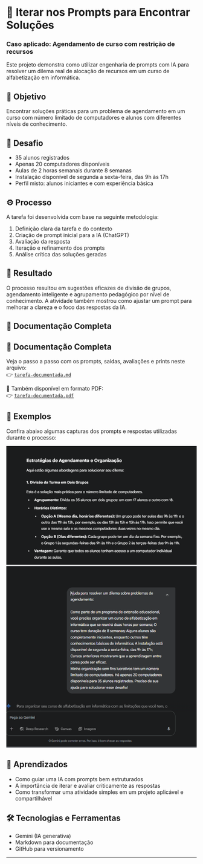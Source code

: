 # 🧠 Iterar nos Prompts para Encontrar Soluções
  ### Caso aplicado: Agendamento de curso com restrição de recursos



Este projeto demonstra como utilizar engenharia de prompts com IA para resolver um dilema real de alocação de recursos em um curso de alfabetização em informática.

## 🎯 Objetivo

Encontrar soluções práticas para um problema de agendamento em um curso com número limitado de computadores e alunos com diferentes níveis de conhecimento.

## 🧩 Desafio

- 35 alunos registrados
- Apenas 20 computadores disponíveis
- Aulas de 2 horas semanais durante 8 semanas
- Instalação disponível de segunda a sexta-feira, das 9h às 17h
- Perfil misto: alunos iniciantes e com experiência básica

## ⚙️ Processo

A tarefa foi desenvolvida com base na seguinte metodologia:

1. Definição clara da tarefa e do contexto
2. Criação de prompt inicial para a IA (ChatGPT)
3. Avaliação da resposta
4. Iteração e refinamento dos prompts
5. Análise crítica das soluções geradas

## 🧪 Resultado

O processo resultou em sugestões eficazes de divisão de grupos, agendamento inteligente e agrupamento pedagógico por nível de conhecimento. A atividade também mostrou como ajustar um prompt para melhorar a clareza e o foco das respostas da IA.

## 📄 Documentação Completa

## 📄 Documentação Completa

Veja o passo a passo com os prompts, saídas, avaliações e prints neste arquivo:  
👉 [`tarefa-documentada.md`](./tarefa-documentada.md)

📎 Também disponível em formato PDF:  
👉 [`tarefa-documentada.pdf`](./tarefa-documentada.pdf)

## 📸 Exemplos

Confira abaixo algumas capturas dos prompts e respostas utilizadas durante o processo:

![Prompt reformulado](./imagens/5.png)  
![Resposta reformulada da IA](./imagens/7.png)

## 🚀 Aprendizados

- Como guiar uma IA com prompts bem estruturados
- A importância de iterar e avaliar criticamente as respostas
- Como transformar uma atividade simples em um projeto aplicável e compartilhável

## 🛠️ Tecnologias e Ferramentas

- Gemini (IA generativa)
- Markdown para documentação
- GitHub para versionamento

---

